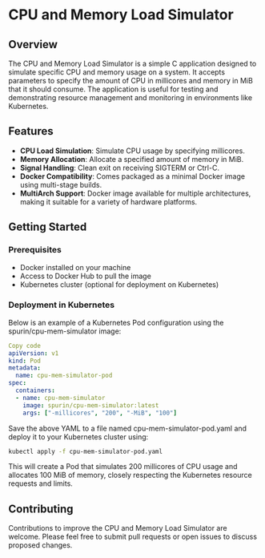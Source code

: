 # CPU and Memory Load Simulator

## Overview

The CPU and Memory Load Simulator is a simple C application designed to simulate specific CPU and memory usage on a system. It accepts parameters to specify the amount of CPU in millicores and memory in MiB that it should consume. The application is useful for testing and demonstrating resource management and monitoring in environments like Kubernetes.

## Features

- **CPU Load Simulation**: Simulate CPU usage by specifying millicores.
- **Memory Allocation**: Allocate a specified amount of memory in MiB.
- **Signal Handling**: Clean exit on receiving SIGTERM or Ctrl-C.
- **Docker Compatibility**: Comes packaged as a minimal Docker image using multi-stage builds.
- **MultiArch Support**: Docker image available for multiple architectures, making it suitable for a variety of hardware platforms.

## Getting Started

### Prerequisites

- Docker installed on your machine
- Access to Docker Hub to pull the image
- Kubernetes cluster (optional for deployment on Kubernetes)

### Deployment in Kubernetes

Below is an example of a Kubernetes Pod configuration using the spurin/cpu-mem-simulator image:

```yaml
Copy code
apiVersion: v1
kind: Pod
metadata:
  name: cpu-mem-simulator-pod
spec:
  containers:
  - name: cpu-mem-simulator
    image: spurin/cpu-mem-simulator:latest
    args: ["-millicores", "200", "-MiB", "100"]
```

Save the above YAML to a file named cpu-mem-simulator-pod.yaml and deploy it to your Kubernetes cluster using:

```bash
kubectl apply -f cpu-mem-simulator-pod.yaml
```

This will create a Pod that simulates 200 millicores of CPU usage and allocates 100 MiB of memory, closely respecting the Kubernetes resource requests and limits.

## Contributing

Contributions to improve the CPU and Memory Load Simulator are welcome. Please feel free to submit pull requests or open issues to discuss proposed changes.
